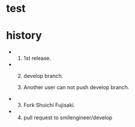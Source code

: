 # test

# history

  - 1. 1st release.

  - 2. develop branch.

    1. Another user can not push develop branch.

  - 3. Fork Shuichi Fujisaki.

  - 4. pull request to smilengineer/develop
